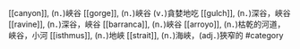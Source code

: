 [[canyon]], (n．)峽谷 
[[gorge]], (n．)峽谷 (v．)貪婪地吃 
[[gulch]], (n．)深谷，峽谷 
[[ravine]], (n．)深谷，峽谷 
[[barranca]], (n．)峽谷 
[[arroyo]], (n．)枯乾的河道，峽谷，小河 
[[isthmus]], (n．)地峽 
[[strait]], (n．)海峽，(adj．)狹窄的 
#category
